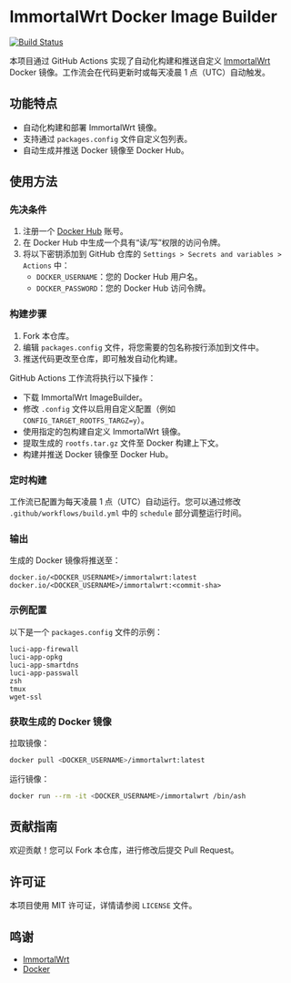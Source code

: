 # ImmortalWrt Docker Image Builder

[![Build Status](https://github.com/your-username/your-repo/actions/workflows/build.yml/badge.svg)](https://github.com/your-username/your-repo/actions)

本项目通过 GitHub Actions 实现了自动化构建和推送自定义 [ImmortalWrt](https://github.com/immortalwrt/immortalwrt) Docker 镜像。工作流会在代码更新时或每天凌晨 1 点（UTC）自动触发。

## 功能特点

- 自动化构建和部署 ImmortalWrt 镜像。
- 支持通过 `packages.config` 文件自定义包列表。
- 自动生成并推送 Docker 镜像至 Docker Hub。

## 使用方法

### 先决条件

1. 注册一个 [Docker Hub](https://hub.docker.com/) 账号。
2. 在 Docker Hub 中生成一个具有“读/写”权限的访问令牌。
3. 将以下密钥添加到 GitHub 仓库的 `Settings > Secrets and variables > Actions` 中：
    - `DOCKER_USERNAME`：您的 Docker Hub 用户名。
    - `DOCKER_PASSWORD`：您的 Docker Hub 访问令牌。

### 构建步骤

1. Fork 本仓库。
2. 编辑 `packages.config` 文件，将您需要的包名称按行添加到文件中。
3. 推送代码更改至仓库，即可触发自动化构建。

GitHub Actions 工作流将执行以下操作：
- 下载 ImmortalWrt ImageBuilder。
- 修改 `.config` 文件以启用自定义配置（例如 `CONFIG_TARGET_ROOTFS_TARGZ=y`）。
- 使用指定的包构建自定义 ImmortalWrt 镜像。
- 提取生成的 `rootfs.tar.gz` 文件至 Docker 构建上下文。
- 构建并推送 Docker 镜像至 Docker Hub。

### 定时构建

工作流已配置为每天凌晨 1 点（UTC）自动运行。您可以通过修改 `.github/workflows/build.yml` 中的 `schedule` 部分调整运行时间。

### 输出

生成的 Docker 镜像将推送至：
```
docker.io/<DOCKER_USERNAME>/immortalwrt:latest
docker.io/<DOCKER_USERNAME>/immortalwrt:<commit-sha>
```

### 示例配置

以下是一个 `packages.config` 文件的示例：

```
luci-app-firewall
luci-app-opkg
luci-app-smartdns
luci-app-passwall
zsh
tmux
wget-ssl
```

### 获取生成的 Docker 镜像

拉取镜像：
```bash
docker pull <DOCKER_USERNAME>/immortalwrt:latest
```

运行镜像：
```bash
docker run --rm -it <DOCKER_USERNAME>/immortalwrt /bin/ash
```

## 贡献指南

欢迎贡献！您可以 Fork 本仓库，进行修改后提交 Pull Request。

## 许可证

本项目使用 MIT 许可证，详情请参阅 `LICENSE` 文件。

## 鸣谢

- [ImmortalWrt](https://github.com/immortalwrt/immortalwrt)
- [Docker](https://www.docker.com/)